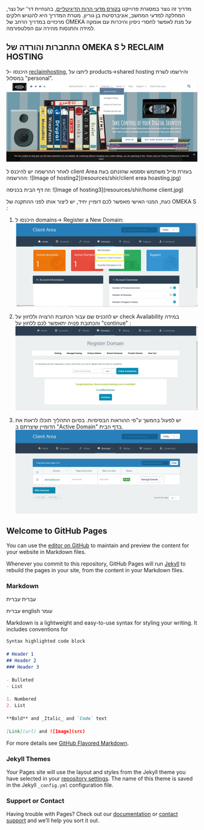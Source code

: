 
מדריך זה נוצר במסגרת פרוייקט [בקורס מדעי הרוח הדיגיטליים](https://www.cs.bgu.ac.il/~tdh202/Main), בהנחיית דר' יעל נצר, המחלקה למדעי המחשב, אוניברסיטת בן גוריון. 
מטרת המדריך היא להנגיש חלקים מרכזיים במדריך הרחב של OMEKA על מנת לאפשר לחסרי ניסיון והיכרות עם אומקה למידה והתנסות מהירה עם הפלטפורמה.

## התחברות והורדה של OMEKA S ל RECLAIM HOSTING
היכנסו -ל [reclaimhosting](https://reclaimhosting.com), ליחצו על products->shared hosting  והירשמו לשרת במסלול "personal".
![Image of hosting](resources/shir/hosting-1-05.jpg)

לאחר ההרשמה יש להיכנס ל client Area בעזרת מייל משתמש וססמא שהזנתם בעת ההרשמה:
![Image of hosting2](resources/shir/client erea hoasting.jpg)

זה דף הבית בכניסה:
![Image of hosting3](resources/shir/home client.jpg)

כעת, המנוי האישי מאפשר לכם דומיין יחיד, יש ליצור אותו לפני ההתקנה של OMEKA S :
1.  היכנסו ל domains-> Register a New Domain:
![Image of domain1](resources/shir/domain-1-01.jpg)

2. יש להכניס שם עבור הכתובת הרצויה וללחוץ על check Availability במידה והכתובת פנויה יתאפשר לכם ללחוץ על "continue" :
![Image of domain1](resources/shir/domain-2.jpg)

3. יש לפעול בהמשך ע"פי ההוראות הבסיסיות. בסיום התהליך תוכלו לראות את הדומיין שיצרתם ב "Active Domain" בדף הבית.
![Image of domain1](resources/shir/domain-3.jpg)




## Welcome to GitHub Pages

You can use the [editor on GitHub](https://github.com/omerdv/Hebrew-guide---Omeka-S/edit/master/index.md) to maintain and preview the content for your website in Markdown files.

Whenever you commit to this repository, GitHub Pages will run [Jekyll](https://jekyllrb.com/) to rebuild the pages in your site, from the content in your Markdown files.

### Markdown

עברית עברית

עברית english עומר

Markdown is a lightweight and easy-to-use syntax for styling your writing. It includes conventions for

```markdown
Syntax highlighted code block

# Header 1
## Header 2
### Header 3

- Bulleted
- List

1. Numbered
2. List

**Bold** and _Italic_ and `Code` text

[Link](url) and ![Image](src)
```


For more details see [GitHub Flavored Markdown](https://guides.github.com/features/mastering-markdown/).

### Jekyll Themes

Your Pages site will use the layout and styles from the Jekyll theme you have selected in your [repository settings](https://github.com/omerdv/Hebrew-guide---Omeka-S/settings). The name of this theme is saved in the Jekyll `_config.yml` configuration file.

### Support or Contact

Having trouble with Pages? Check out our [documentation](https://help.github.com/categories/github-pages-basics/) or [contact support](https://github.com/contact) and we’ll help you sort it out.
